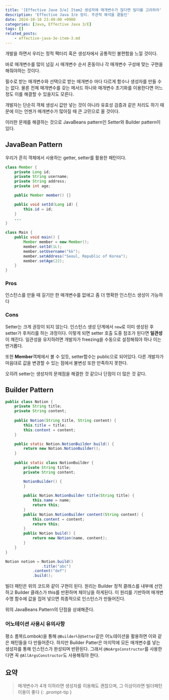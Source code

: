 ```yaml
---
title: '[Effective Jave 3/e] Item2 생성자에 매개변수가 많다면 빌더를 고려하라'
description: 'Effective Java 3/e 정리. 주관적 해석을 곁들인'
date: 2024-10-10 23:49:00 +0900
categories: [Java, Effective Java 3/E]
tags: []
related_posts:
    - effective-java-3e-item-3.md
---
```


개발을 하면서 우리는 정적 팩터리 혹은 생성자에서 공통적인 불편함을 느낄 것이다.

바로 매개변수를 많이 넘길 시 매개변수 순서 혼동이나 각 매개변수 구성에 맞는 구현을 해줘야하는 것이다.

필수로 받는 매개변수와 선택으로 받는 매개변수 마다 다르게 함수나 생성자를 만들 수는 없다. 물론 전체 매개변수를 갖는 메서드 하나와 매개변수 초기화를 이용한다면 어느정도 이를 해결할 수 있을지도 모른다.

개발자는 단순히 객체 생성시 값만 넣는 것이 아니라 유효성 검증과 같은 처리도 하기 때문에 이는 언젠가 매개변수가 많아질 때 큰 고민으로 올 것이다.

이러한 문제를 해결하는 것으로 JavaBeans pattern인 Setter와 Builder pattern이 있다.

## JavaBean Pattern
우리가 흔히 객체에서 사용하는 getter, setter를 활용한 패턴이다.
```java
class Member {
    private Long id;
    private String username;
    private String address;
    private int age;

    public Member member() {}

    public void setId(Long id) {
        this.id = id;
    }
    ...
}

class Main {
    public void main() {
        Member member = new Member();
        member.setId(1L);
        member.setUsername("kk");
        member.setAddress("Seoul, Republic of Korea");
        member.setAge(22);
    }
}
```
### Pros
인스턴스를 만들 때 길기만 한 매개변수를 없애고 좀 더 명확한 인스턴스 생성이 가능하다

### Cons
Setter는 크게 권장이 되지 않는다. 인스턴스 생성 단계에서 `new`로 이미 생성된 후 setter가 후처리를 하는 과정이다.
이렇게 되면 setter 호출 도중 참조가 된다면 **일관성**이 깨진다. 일관성을 유지하려면 개발자가 freezing을 수동으로 설정해줘야 하나 이는 번거롭다.

또한 **Member**객체에서 볼 수 있듯, setter함수는 public으로 되어있다. 다른 개발자가 마음대로 값을 변경할 수 있는 점에서 불변성 또한 만족하지 못한다.

오히려 setter는 생성자의 문제점을 해결한 것 같으나 단점이 더 많은 것 같다.

## Builder Pattern

```java
public class Notion {
	private String title;
	private String content;
	
	public Notion(String title, String content) {
		this.title = title;
		this.content = content;
	}

	public static Notion.NotionBuilder build() {
		return new Notion.NotionBuilder();
	}
	
	public static class NotionBuilder {
		private String title;
		private String content;

		NotionBuilder() {
		}
		
		public Notion.NotionBuilder title(String title) {
			this.name = name;
			return this;
		}
		public Notion.NotionBuilder content(String content) {
			this.content = content;
			return this;
		}
		public Notion build() {
			return new Notion(name, content);
		}
	}
}

Notion notion = Notion.build()
                .title("abc")
	        .content("def")
	        .build();
```

빌더 패턴은 위의 코드와 같이 구현이 된다. 
원리는 Builder 정적 클래스를 내부에 선언하고 Builder 클래스가 this를 반환하며 체이닝을 하게된다.
이 원리를 기반하여 매개변수명 함수에 값을 집어 넣으면 최종적으로 인스턴스가 만들어진다.

위의 JavaBeans Pattern의 단점을 상쇄해준다.

### 어노테이션 사용시 유의사항
평소 롬복(Lombok)을 통해 `@Builder`나`@Setter`같은 어노테이션을 활용하면 이와 같은 패턴들을 다 만들어준다.
하지만 Builder Patter은 마지막에 모든 매개변수를 넣는 생성자를 통해 인스턴스가 완성되며 반환된다.
그래서 `@NoArgsConstructor`를 사용한다면 꼭 `@AllArgsConstructor`도 사용해줘야 한다.

## 요약
> 매개변수가 4개 이하라면 생성자를 이용해도 괜찮으며, 그 이상이라면 빌더패턴 이용이 좋다
{: .prompt-tip }
